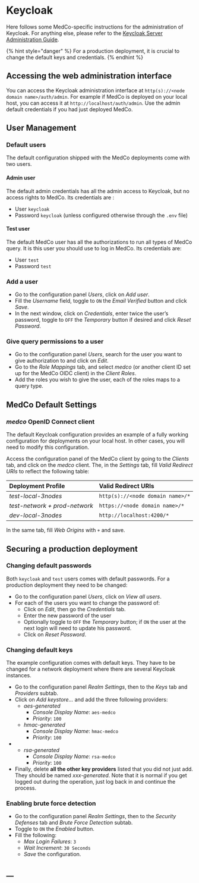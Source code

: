 # Keycloak

Here follows some MedCo-specific instructions for the administration of Keycloak. For anything else, please refer to the [Keycloak Server Administration Guide](https://www.keycloak.org/docs/latest/server_admin/index.html).

{% hint style="danger" %}
For a production deployment, it is crucial to change the default keys and credentials.
{% endhint %}

## Accessing the web administration interface

You can access the Keycloak administration interface at `http(s)://<node domain name>/auth/admin`. For example if MedCo is deployed on your local host, you can access it at `http://localhost/auth/admin`. Use the admin default credentials if you had just deployed MedCo.

## User Management

### Default users

The default configuration shipped with the MedCo deployments come with two users.

#### Admin user

The default admin credentials has all the admin access to Keycloak, but no access rights to MedCo. Its credentials are :

* User `keycloak`
* Password `keycloak` \(unless configured otherwise through the `.env` file\)

#### Test user

The default MedCo user has all the authorizations to run all types of MedCo query. It is this user you should use to log in MedCo. Its credentials are:

* User `test`
* Password `test`

### **Add a user**

* Go to the configuration panel _Users_, click on _Add user_.
* Fill the _Username_ field, toggle to `ON` the _Email Verified_ button and click _Save_.
* In the next window, click on _Credentials_, enter twice the user’s password, toggle to `OFF` the _Temporary_ button if desired and click _Reset Password_.

### **Give query permissions to a user**

* Go to the configuration panel _Users_, search for the user you want to give authorization to and click on _Edit_.
* Go to the _Role Mappings_ tab, and select _medco_ \(or another client ID set up for the MedCo OIDC client\) in the _Client Roles_.
* Add the roles you wish to give the user, each of the roles maps to a query type.

## MedCo Default Settings

### _medco_ OpenID Connect client

The default Keycloak configuration provides an example of a fully working configuration for deployments on your local host. In other cases, you will need to modify this configuration.

Access the configuration panel of the MedCo client by going to the _Clients_ tab, and click on the _medco_ client. The, in the _Settings_ tab, fill _Valid Redirect URIs_ to reflect the following table:

| Deployment Profile | Valid Redirect URIs |
| :--- | :--- |
| _test-local-3nodes_ | `http(s)://<node domain name>/*` |
| _test-network + prod-network_ | `https://<node domain name>/*` |
| _dev-local-3nodes_ | `http://localhost:4200/*` |

In the same tab, fill _Web Origins_ with `+` and save.

## Securing a production deployment

### Changing default passwords

Both `keycloak` and `test` users comes with default passwords. For a production deployment they need to be changed:

* Go to the configuration panel _Users_, click on _View all users_.
* For each of the users you want to change the password of:
  * Click on _Edit_, then go the _Credentials_ tab.
  * Enter the new password of the user
  * Optionally toggle to `OFF` the _Temporary_ button; if `ON` the user at the next login will need to update his password.
  * Click on _Reset Password_.

### Changing default keys

The example configuration comes with default keys. They have to be changed for a network deployment where there are several Keycloak instances.

* Go to the configuration panel _Realm Settings_, then to the _Keys_ tab and _Providers_ subtab.
* Click on _Add keystore..._ and add the three following providers:
  * _aes-generated_
    * _Console Display Name_: `aes-medco`
    * _Priority_: `100`
  * _hmac-generated_
    * _Console Display Name_: `hmac-medco`
    * _Priority_: `100`
* * _rsa-generated_
    * _Console Display Name_: `rsa-medco`
    * _Priority_: `100`
* Finally, delete **all the other key providers** listed that you did not just add. They should be named _xxx-generated_. Note that it is normal if you get logged out during the operation, just log back in and continue the process.

### Enabling brute force detection

* Go to the configuration panel _Realm Settings_, then to the _Security Defenses_ tab and _Brute Force Detection_ subtab.
* Toggle to `ON` the _Enabled_ button.
* Fill the following:
  * _Max Login Failures_: `3`
  * _Wait Increment_: `30 Seconds`
  * _Save_ the configuration.

## \_\_



